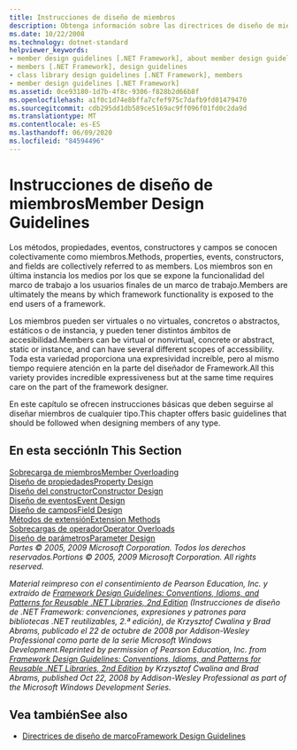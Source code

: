 ```yaml
---
title: Instrucciones de diseño de miembros
description: Obtenga información sobre las directrices de diseño de miembros en .NET. Los miembros incluyen métodos, propiedades, eventos, constructores y campos.
ms.date: 10/22/2008
ms.technology: dotnet-standard
helpviewer_keywords:
- member design guidelines [.NET Framework], about member design guidelines
- members [.NET Framework], design guidelines
- class library design guidelines [.NET Framework], members
- member design guidelines [.NET Framework]
ms.assetid: 0ce93180-1d7b-4f8c-9306-f828b2d66b8f
ms.openlocfilehash: a1f0c1d74e8bffa7cfef975c7dafb9fd01479470
ms.sourcegitcommit: cdb295dd1db589ce5169ac9ff096f01fd0c2da9d
ms.translationtype: MT
ms.contentlocale: es-ES
ms.lasthandoff: 06/09/2020
ms.locfileid: "84594496"
---
```

# <a name="member-design-guidelines"></a><span data-ttu-id="a3211-104">Instrucciones de diseño de miembros</span><span class="sxs-lookup"><span data-stu-id="a3211-104">Member Design Guidelines</span></span>
<span data-ttu-id="a3211-105">Los métodos, propiedades, eventos, constructores y campos se conocen colectivamente como miembros.</span><span class="sxs-lookup"><span data-stu-id="a3211-105">Methods, properties, events, constructors, and fields are collectively referred to as members.</span></span> <span data-ttu-id="a3211-106">Los miembros son en última instancia los medios por los que se expone la funcionalidad del marco de trabajo a los usuarios finales de un marco de trabajo.</span><span class="sxs-lookup"><span data-stu-id="a3211-106">Members are ultimately the means by which framework functionality is exposed to the end users of a framework.</span></span>  
  
 <span data-ttu-id="a3211-107">Los miembros pueden ser virtuales o no virtuales, concretos o abstractos, estáticos o de instancia, y pueden tener distintos ámbitos de accesibilidad.</span><span class="sxs-lookup"><span data-stu-id="a3211-107">Members can be virtual or nonvirtual, concrete or abstract, static or instance, and can have several different scopes of accessibility.</span></span> <span data-ttu-id="a3211-108">Toda esta variedad proporciona una expresividad increíble, pero al mismo tiempo requiere atención en la parte del diseñador de Framework.</span><span class="sxs-lookup"><span data-stu-id="a3211-108">All this variety provides incredible expressiveness but at the same time requires care on the part of the framework designer.</span></span>  
  
 <span data-ttu-id="a3211-109">En este capítulo se ofrecen instrucciones básicas que deben seguirse al diseñar miembros de cualquier tipo.</span><span class="sxs-lookup"><span data-stu-id="a3211-109">This chapter offers basic guidelines that should be followed when designing members of any type.</span></span>  
  
## <a name="in-this-section"></a><span data-ttu-id="a3211-110">En esta sección</span><span class="sxs-lookup"><span data-stu-id="a3211-110">In This Section</span></span>  
 [<span data-ttu-id="a3211-111">Sobrecarga de miembros</span><span class="sxs-lookup"><span data-stu-id="a3211-111">Member Overloading</span></span>](member-overloading.md)  
 [<span data-ttu-id="a3211-112">Diseño de propiedades</span><span class="sxs-lookup"><span data-stu-id="a3211-112">Property Design</span></span>](property.md)  
 [<span data-ttu-id="a3211-113">Diseño del constructor</span><span class="sxs-lookup"><span data-stu-id="a3211-113">Constructor Design</span></span>](constructor.md)  
 [<span data-ttu-id="a3211-114">Diseño de eventos</span><span class="sxs-lookup"><span data-stu-id="a3211-114">Event Design</span></span>](event.md)  
 [<span data-ttu-id="a3211-115">Diseño de campos</span><span class="sxs-lookup"><span data-stu-id="a3211-115">Field Design</span></span>](field.md)  
 [<span data-ttu-id="a3211-116">Métodos de extensión</span><span class="sxs-lookup"><span data-stu-id="a3211-116">Extension Methods</span></span>](extension-methods.md)  
 [<span data-ttu-id="a3211-117">Sobrecargas de operador</span><span class="sxs-lookup"><span data-stu-id="a3211-117">Operator Overloads</span></span>](operator-overloads.md)  
 [<span data-ttu-id="a3211-118">Diseño de parámetros</span><span class="sxs-lookup"><span data-stu-id="a3211-118">Parameter Design</span></span>](parameter-design.md)  
 <span data-ttu-id="a3211-119">*Partes © 2005, 2009 Microsoft Corporation. Todos los derechos reservados.*</span><span class="sxs-lookup"><span data-stu-id="a3211-119">*Portions © 2005, 2009 Microsoft Corporation. All rights reserved.*</span></span>  
  
 <span data-ttu-id="a3211-120">*Material reimpreso con el consentimiento de Pearson Education, Inc. y extraído de [Framework Design Guidelines: Conventions, Idioms, and Patterns for Reusable .NET Libraries, 2nd Edition](https://www.informit.com/store/framework-design-guidelines-conventions-idioms-and-9780321545619) (Instrucciones de diseño de .NET Framework: convenciones, expresiones y patrones para bibliotecas .NET reutilizables, 2.ª edición), de Krzysztof Cwalina y Brad Abrams, publicado el 22 de octubre de 2008 por Addison-Wesley Professional como parte de la serie Microsoft Windows Development.*</span><span class="sxs-lookup"><span data-stu-id="a3211-120">*Reprinted by permission of Pearson Education, Inc. from [Framework Design Guidelines: Conventions, Idioms, and Patterns for Reusable .NET Libraries, 2nd Edition](https://www.informit.com/store/framework-design-guidelines-conventions-idioms-and-9780321545619) by Krzysztof Cwalina and Brad Abrams, published Oct 22, 2008 by Addison-Wesley Professional as part of the Microsoft Windows Development Series.*</span></span>  
  
## <a name="see-also"></a><span data-ttu-id="a3211-121">Vea también</span><span class="sxs-lookup"><span data-stu-id="a3211-121">See also</span></span>

- [<span data-ttu-id="a3211-122">Directrices de diseño de marco</span><span class="sxs-lookup"><span data-stu-id="a3211-122">Framework Design Guidelines</span></span>](index.md)
